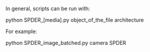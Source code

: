 In general, scripts can be run with:

python SPDER_[media].py object_of_the_file architecture

For example:

python SPDER_image_batched.py camera SPDER

